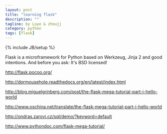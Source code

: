 ```yaml
---
layout: post
title: "learning flask"
description: ""
tagline: by Luye & zhoujj
category: python
tags: [flask]
---
```

{% include JB/setup %}

Flask is a microframework for Python based on Werkzeug, Jinja 2 and good intentions. And before you ask: It's BSD licensed!

<!--more-->


http://flask.pocoo.org/

http://dormousehole.readthedocs.org/en/latest/index.html

http://blog.miguelgrinberg.com/post/the-flask-mega-tutorial-part-i-hello-world

http://www.oschina.net/translate/the-flask-mega-tutorial-part-i-hello-world

http://ondras.zarovi.cz/sql/demo/?keyword=default


http://www.pythondoc.com/flask-mega-tutorial/




